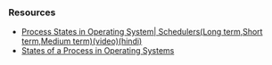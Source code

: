 ### Resources
- [Process States in Operating System| Schedulers(Long term,Short term,Medium term)(video)(hindi)](https://youtu.be/2dJdHMpCLIg)
- [States of a Process in Operating Systems](https://www.geeksforgeeks.org/states-of-a-process-in-operating-systems/)
